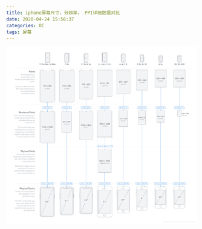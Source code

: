 ```yaml
---
title: iphone屏幕尺寸，分辨率， PPI详细数据对比
date: 2020-04-24 15:56:37
categories: OC
tags: 屏幕
---
```


![](oc-screenSize-detail/oc-screenSize-detail-1.png)
